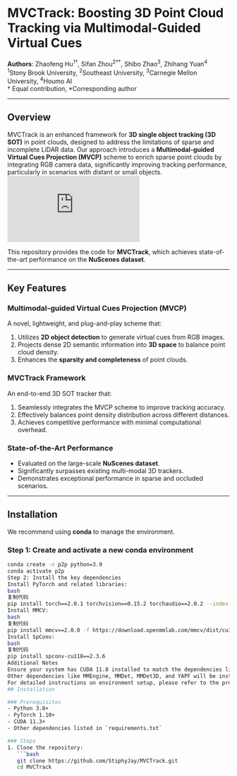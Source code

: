 # MVCTrack: Boosting 3D Point Cloud Tracking via Multimodal-Guided Virtual Cues

**Authors**: Zhaofeng Hu<sup>1†</sup>, Sifan Zhou<sup>2†*</sup>, Shibo Zhao<sup>3</sup>, Zhihang Yuan<sup>4</sup>  
<sup>1</sup>Stony Brook University, <sup>2</sup>Southeast University, <sup>3</sup>Carnegie Mellon University, <sup>4</sup>Houmo AI  
† Equal contribution, *Corresponding author  

---

## Overview

MVCTrack is an enhanced framework for **3D single object tracking (3D SOT)** in point clouds, designed to address the limitations of sparse and incomplete LiDAR data. Our approach introduces a **Multimodal-guided Virtual Cues Projection (MVCP)** scheme to enrich sparse point clouds by integrating RGB camera data, significantly improving tracking performance, particularly in scenarios with distant or small objects.
![framework](https://github.com/WindyHu001/MVCtrack/blob/master/figures/backbone.pdf)

This repository provides the code for **MVCTrack**, which achieves state-of-the-art performance on the **NuScenes dataset**.

---

## Key Features
### **Multimodal-guided Virtual Cues Projection (MVCP)**
A novel, lightweight, and plug-and-play scheme that:
1. Utilizes **2D object detection** to generate virtual cues from RGB images.
2. Projects dense 2D semantic information into **3D space** to balance point cloud density.
3. Enhances the **sparsity and completeness** of point clouds.

### **MVCTrack Framework**
An end-to-end 3D SOT tracker that:
1. Seamlessly integrates the MVCP scheme to improve tracking accuracy.
2. Effectively balances point density distribution across different distances.
3. Achieves competitive performance with minimal computational overhead.

### **State-of-the-Art Performance**
- Evaluated on the large-scale **NuScenes dataset**.
- Significantly surpasses existing multi-modal 3D trackers.
- Demonstrates exceptional performance in sparse and occluded scenarios.

---
## Installation

We recommend using **conda** to manage the environment.

### Step 1: Create and activate a new conda environment
```bash
conda create -n p2p python=3.9
conda activate p2p
Step 2: Install the key dependencies
Install PyTorch and related libraries:
bash
复制代码
pip install torch==2.0.1 torchvision==0.15.2 torchaudio==2.0.2 --index-url https://download.pytorch.org/whl/cu118
Install MMCV:
bash
复制代码
pip install mmcv==2.0.0 -f https://download.openmmlab.com/mmcv/dist/cu118/torch2.0/index.html
Install SpConv:
bash
复制代码
pip install spconv-cu118==2.3.6
Additional Notes
Ensure your system has CUDA 11.8 installed to match the dependencies listed above.
Other dependencies like MMEngine, MMDet, MMDet3D, and YAPF will be installed automatically when running the setup or can be installed manually using pip.
For detailed instructions on environment setup, please refer to the project documentation.
## Installation

### Prerequisites
- Python 3.8+
- PyTorch 1.10+
- CUDA 11.3+
- Other dependencies listed in `requirements.txt`

### Steps
1. Clone the repository:
   ```bash
   git clone https://github.com/StiphyJay/MVCTrack.git
   cd MVCTrack
